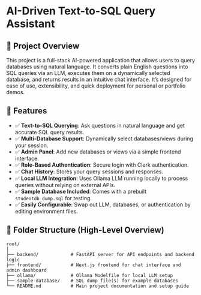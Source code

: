 # AI-Driven Text-to-SQL Query Assistant

## 📌 Project Overview

This project is a full-stack AI-powered application that allows users to query databases using natural language. It converts plain English questions into SQL queries via an LLM, executes them on a dynamically selected database, and returns results in an intuitive chat interface. It’s designed for ease of use, extensibility, and quick deployment for personal or portfolio demos.

## 🚀 Features

* ✅ **Text-to-SQL Querying**: Ask questions in natural language and get accurate SQL query results.
* ✅ **Multi-Database Support**: Dynamically select databases/views during your session.
* ✅ **Admin Panel**: Add new databases or views via a simple frontend interface.
* ✅ **Role-Based Authentication**: Secure login with Clerk authentication.
* ✅ **Chat History**: Stores your query sessions and responses.
* ✅ **Local LLM Integration**: Uses Ollama LLM running locally to process queries without relying on external APIs.
* ✅ **Sample Database Included**: Comes with a prebuilt `studentdb_dump.sql` for testing.
* ✅ **Easily Configurable**: Swap out LLM, databases, or authentication by editing environment files.

## 📂 Folder Structure (High-Level Overview)

```
root/
│
├── backend/            # FastAPI server for API endpoints and backend logic
├── frontend/           # Next.js frontend for chat interface and admin dashboard
├── ollama/             # Ollama Modelfile for local LLM setup
├── sample-database/    # SQL dump file(s) for example databases
└── README.md           # Main project documentation and setup guide
```
